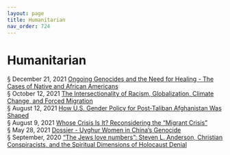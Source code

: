 ```yaml
---
layout: page
title: Humanitarian 
nav_order: 724 
---
```


# Humanitarian
§ December 21, 2021 [Ongoing Genocides and the Need for Healing - The Cases of Native and African Americans](https://archive-o.bsafes.com/docs/Ongoing-Genocides-and-the-Need-for-Healing-The-Cases-of-Native-and-African-Americans/)  
§ October 12, 2021 [The Intersectionality of Racism, Globalization, Climate Change, and Forced Migration](https://archive-t.bsafes.com/docs/T/The-Intersectionality-of-Racism-Globalization-Climate-Change-and-Forced-Migration/)  
§ August 12, 2021 [How U.S. Gender Policy for Post-Taliban Afghanistan Was Shaped](https://archive-h.bsafes.com/docs/H/How-U.S.-Gender-Policy-for-Post-Taliban-Afghanistan-Was-Shaped/)  
§ August 9, 2021 [Whose Crisis Is It? Reconsidering the “Migrant Crisis”](https://archive-w.bsafes.com/docs/W/Whose-Crisis-Is-It-Reconsidering-the-Migrant-Crisis/)  
§ May 28, 2021 [Dossier - Uyghur Women in China’s Genocide](https://archive-d.bsafes.com/docs/D/Dossier-Uyghur-Women-in-China’s-Genocide/)  
§ September, 2020 [“The Jews love numbers”: Steven L. Anderson, Christian Conspiracists, and the Spiritual Dimensions of Holocaust Denial](https://archive-t.bsafes.com/docs/T/Spiritual-Dimensions-of-Holocaust-Denial/)   
